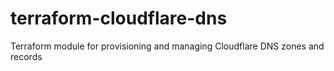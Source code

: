 # terraform-cloudflare-dns
Terraform module for provisioning and managing Cloudflare DNS zones and records
